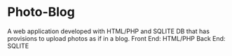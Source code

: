 # Photo-Blog
A web application developed with HTML/PHP and SQLITE DB that has provisions to upload photos as if in a blog.
Front End: HTML/PHP
Back End: SQLITE
